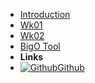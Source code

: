 - [Introduction](_introduction)
- [Wk01](Wk01)
- [Wk02](Wk02)
- [BigO Tool](BigOh)
- **Links**
- [![Github](https://icongram.jgog.in/simple/github.svg?color=808080&size=16)Github](https://github.com/BraedonWooding/Comp2521-19T3)
